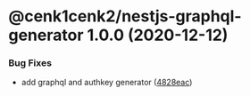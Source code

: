 # @cenk1cenk2/nestjs-graphql-generator 1.0.0 (2020-12-12)


### Bug Fixes

* add graphql and authkey generator ([4828eac](https://github.com/cenk1cenk2/nestjs-tools/commit/4828eaccf5690ae2c9f1d7d022eeecde6979f7aa))
